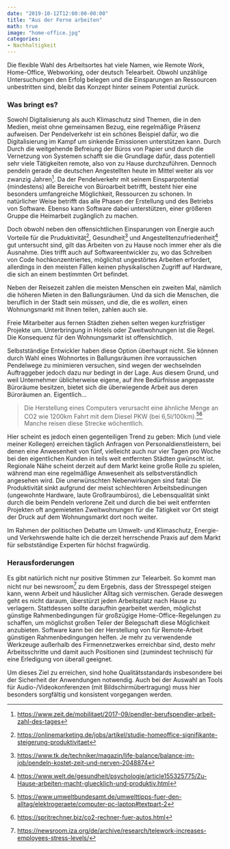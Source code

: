 ```yaml
---
date: "2019-10-12T12:00:00-00:00"
title: "Aus der Ferne arbeiten"
math: true
image: "home-office.jpg"
categories:
- Nachhaltigkeit
---
```


Die flexible Wahl des Arbeitsortes hat viele Namen, wie Remote Work, Home-Office, Webworking, oder deutsch Telearbeit. 
Obwohl unzählige Untersuchungen den Erfolg belegen und die Einsparungen an Ressourcen unbestritten sind, bleibt das Konzept hinter seinem Potential zurück.
<!--more-->

### Was bringt es?
Sowohl Digitalisierung als auch Klimaschutz sind Themen, die in den Medien, meist ohne gemeinsamen Bezug, eine regelmäßige Präsenz aufweisen. Der Pendelverkehr ist ein schönes Beispiel dafür, wo die Digitalisierung im Kampf um sinkende Emissionen unterstützen kann. Durch 
Durch die weitgehende Befreiung der Büros von Papier und durch die Vernetzung von Systemen schafft sie die Grundlage dafür, dass potentiell sehr viele Tätigkeiten remote, also von zu Hause durchzuführen. Dennoch pendeln gerade die deutschen Angestellten heute im Mittel weiter als vor zwanzig Jahren[^1]. Da der Pendelverkehr mit seinem Einsparpotential (mindestens) alle Bereiche von Büroarbeit betrifft, besteht hier eine besonders umfangreiche Möglichkeit, Ressourcen zu schonen. 
In natürlicher Weise betrifft das alle Phasen der Erstellung und des Betriebs von Software. Ebenso kann Software dabei unterstützen, einer größeren Gruppe die Heimarbeit zugänglich zu machen. 

Doch obwohl neben den offensichtlichen Einsparungen von Energie auch Vorteile für die Pruduktivität[^2], Gesundheit[^3] und Angestelltenzufriedenheit[^4] gut untersucht sind, gilt das Arbeiten von zu Hause noch immer eher als die Ausnahme. Dies trifft auch auf Softwareentwickler zu, wo das Schreiben von Code hochkonzentriertes, möglichst ungestörtes Arbeiten erfordert, allerdings in den meisten Fällen keinen physikalischen Zugriff auf Hardware, die sich an einem bestimmten Ort befindet.

Neben der Reisezeit zahlen die meisten Menschen ein zweiten Mal, nämlich die höheren Mieten in den Ballungsräumen. Und da sich die Menschen, die beruflich in der Stadt sein *müssen*, und die, die es *wollen*, einen Wohnungsmarkt mit Ihnen teilen, zahlen auch sie.

Freie Mitarbeiter aus fernen Städten ziehen selten wegen kurzfristiger Projekte um. Unterbringung in Hotels oder Zweitwohnungen ist die Regel. Die Konsequenz für den Wohnungsmarkt ist offensichtlich.

Selbstständige Entwickler haben diese Option überhaupt nicht. Sie können durch Wahl eines Wohnortes in Ballungsräumen ihre vorraussichen Pendelwege zu minimieren versuchen, 
sind wegen der wechselnden Auftraggeber jedoch dazu nur bedingt in der Lage. Aus diesem Grund, und weil Unternehmer üblicherweise eigene, auf ihre Bedürfnisse angepasste Büroräume besitzen, bietet sich die überwiegende Arbeit aus deren Büroräumen an. Eigentlich...


> Die Herstellung eines Computers verursacht eine ähnliche Menge an CO2 wie 1200km Fahrt mit dem Diesel PKW (bei 6,5l/100km).[^6][^7]
> Manche reisen diese Strecke wöchentlich.


Hier scheint es jedoch einen gegenteiligen Trend zu geben: Mich (und viele meiner Kollegen) erreichen täglich Anfragen von Personaldienstleistern, bei denen eine Anwesenheit von fünf, vielleicht auch nur vier Tagen pro Woche bei den eigentlichen Kunden in teils weit entfernten Städten gwünscht ist. Regionale Nähe scheint derzeit auf dem Markt keine große Rolle zu spielen, während man eine regelmäßige Anwesenheit als selbstverständlich angesehen wird. Die unerwünschten Nebenwirkungen sind fatal: Die Produktivität sinkt aufgrund der meist schlechteren Arbeitsbedinungen (ungewohnte Hardware, laute Großraumbüros), die Lebensqualität sinkt durch die beim Pendeln verlorene Zeit und durch die bei weit entfernten Projekten oft angemieteten Zweitwohnungen für die Tätigkeit vor Ort steigt der Druck auf dem Wohnungsmarkt dort noch weiter.

Im Rahmen der politischen Debatte um Umwelt- und Klimaschutz, Energie- und Verkehrswende halte ich die derzeit herrschende Praxis auf dem Markt für selbstständige Experten für höchst fragwürdig.

### Herausforderungen
Es gibt natürlich nicht nur positive Stimmen zur Telearbeit. So kommt man nicht nur bei newsroom[^5] zu dem Ergebnis, dass der Stresspegel steigen kann, wenn Arbeit und häuslicher Alltag sich vermischen. Gerade deswegen geht es nicht daraum, überstürzt jeden Arbeitsplatz nach Hause zu verlagern. Stattdessen sollte daraufhin gearbeitet werden, möglichst günstige Rahmenbedingungen für großzügige Home-Office-Regelungen zu schaffen, um möglichst großen Teiler der Belegschaft diese Möglichkeit anzubieten.
Software kann bei der Herstellung von für Remote-Arbeit günstigen Rahmenbedingungen helfen. Je mehr zu verwendende Werkzeuge außerhalb des Firmennetzwerkes erreichbar sind, desto mehr Arbeitsschritte und damit auch Positionen sind (zumindest technisch) für eine Erledigung von überall geeignet.

Um dieses Ziel zu erreichen, sind hohe Qualitätsstandards insbesondere bei der Sicherheit der Anwendungen notwendig. Auch bei der Auswahl an Tools für Audio-/Videokonferenzen (mit Bildschirmübertragung) muss hier besonders sorgfältig und konsistent vorgegangen werden.

[^1]: https://www.zeit.de/mobilitaet/2017-09/pendler-berufspendler-arbeit-zahl-des-tages
[^2]: https://onlinemarketing.de/jobs/artikel/studie-homeoffice-signifikante-steigerung-produktivitaet 
[^3]: https://www.tk.de/techniker/magazin/life-balance/balance-im-job/pendeln-kostet-zeit-und-nerven-2048874 
[^4]: https://www.welt.de/gesundheit/psychologie/article155325775/Zu-Hause-arbeiten-macht-gluecklich-und-produktiv.html
[^5]: https://newsroom.iza.org/de/archive/research/telework-increases-employees-stress-levels/ 
[^6]: https://www.umweltbundesamt.de/umwelttipps-fuer-den-alltag/elektrogeraete/computer-pc-laptop#textpart-2 
[^7]: https://spritrechner.biz/co2-rechner-fuer-autos.html